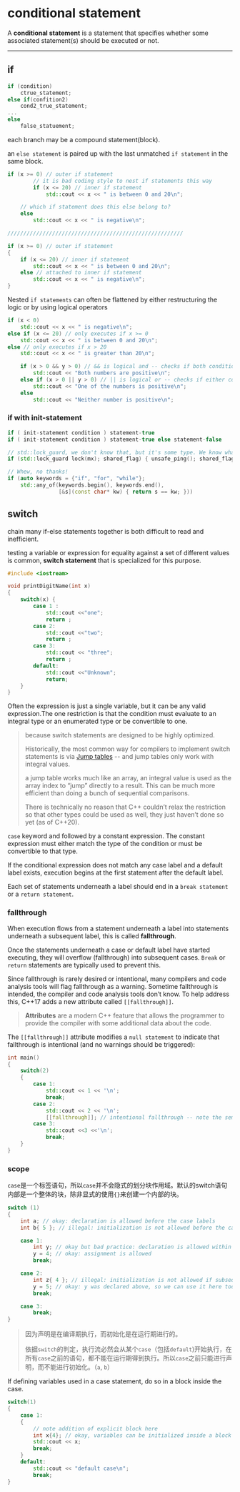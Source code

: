 # conditional statement

A **conditional statement** is a statement that specifies whether some associated statement(s) should be executed or not.

---



## if

```c++
if (condition)
    ctrue_statement;
else if(confition2)
    cond2_true_statement;
...
else
  	false_statuement;
```

each branch may be a  compound statement(block).

an `else statement` is paired up with the last unmatched `if statement` in the same block.

```c++
if (x >= 0) // outer if statement
        // it is bad coding style to nest if statements this way
        if (x <= 20) // inner if statement
            std::cout << x << " is between 0 and 20\n";

    // which if statement does this else belong to?
    else
        std::cout << x << " is negative\n";

///////////////////////////////////////////////////////

if (x >= 0) // outer if statement
{
    if (x <= 20) // inner if statement
        std::cout << x << " is between 0 and 20\n";
    else // attached to inner if statement
        std::cout << x << " is negative\n";
}
```

Nested `if statements` can often be flattened by either restructuring the logic or by using logical operators  

```c++
if (x < 0)
    std::cout << x << " is negative\n";
else if (x <= 20) // only executes if x >= 0
    std::cout << x << " is between 0 and 20\n";
else // only executes if x > 20
    std::cout << x << " is greater than 20\n";

```

```c++
    if (x > 0 && y > 0) // && is logical and -- checks if both conditions are true
        std::cout << "Both numbers are positive\n";
    else if (x > 0 || y > 0) // || is logical or -- checks if either condition is true
        std::cout << "One of the numbers is positive\n";
    else
        std::cout << "Neither number is positive\n";
```



### if with init-statement

```c++
if ( init-statement condition ) statement-true
if ( init-statement condition ) statement-true else statement-false
```





```c++
// std::lock_guard, we don't know that, but it's some type. We know what types are!
if (std::lock_guard lock(mx); shared_flag) { unsafe_ping(); shared_flag = false; }

// Whew, no thanks!
if (auto keywords = {"if", "for", "while"};
    std::any_of(keywords.begin(), keywords.end(),
                [&s](const char* kw) { return s == kw; })) 
```





## switch

chain many if-else statements together is both difficult to read and inefficient.

testing a variable or expression for equality against a set of different values is common, **switch statement** that is specialized for this purpose.

```c++
#include <iostream>

void printDigitName(int x)
{
    switch(x) {
        case 1 : 
            std::cout <<"one";
            return ;
        case 2:
            std::cout <<"two";
            return ;
        case 3:
            std::cout << "three";
            return ;
        default:
            std::cout <<"Unknown";
            return;
    }
}
```

Often the expression is just a single variable, but it can be any valid expression.The one restriction is that the condition must evaluate to an integral type or an enumerated type or be convertible to one.

> because switch statements are designed to be highly optimized.
>
> Historically, the most common way for compilers to implement switch statements is via [Jump tables](https://en.wikipedia.org/wiki/Branch_table) -- and jump tables only work with integral values.
>
> a jump table works much like an array, an integral value is used as the array index to “jump” directly to a result. This can be much more efficient than doing a bunch of sequential comparisons.
>
> There is technically no reason that C++ couldn’t relax the restriction so that other types could be used as well, they just haven’t done so yet (as of C++20).

`case` keyword and followed by a constant expression. The constant expression must either match the type of the condition or must be convertible to that type.

If the conditional expression does not match any case label and a default label exists, execution begins at the first statement after the default label.

Each set of statements underneath a label should end in a `break statement` or a `return statement`.



### fallthrough

When execution flows from a statement underneath a label into statements underneath a subsequent label, this is called **fallthrough**.

Once the statements underneath a case or default label have started executing, they will overflow (fallthrough) into subsequent cases. `Break` or `return` statements are typically used to prevent this.

Since fallthrough is rarely desired or intentional, many compilers and code analysis tools will flag fallthrough as a warning. Sometime  fallthrough is intended,  the compiler and code analysis tools don’t know. To help address this, C++17 adds a new attribute called `[[fallthrough]]`.

> **Attributes** are a modern C++ feature that allows the programmer to provide the compiler with some additional data about the code. 

The `[[fallthrough]]` attribute modifies a `null statement` to indicate that fallthrough is intentional (and no warnings should be triggered):

```c++
int main()
{
    switch(2)
    {
        case 1:
            std::cout << 1 << '\n';
            break;
        case 2:
            std::cout << 2 << '\n';
        	[[fallthrough]]; // intentional fallthrough -- note the semicolon to indicate the null statement
        case 3:
            std::cout <<3 <<'\n';
            break;
    }
}
```



### scope

`case`是一个标签语句，所以`case`并不会隐式的划分块作用域。默认的switch语句内部是一个整体的块，除非显式的使用`{}`来创建一个内部的块。

```c++
switch (1)
{
    int a; // okay: declaration is allowed before the case labels
    int b{ 5 }; // illegal: initialization is not allowed before the case labels

    case 1:
        int y; // okay but bad practice: declaration is allowed within a case
        y = 4; // okay: assignment is allowed
        break;

    case 2:
        int z{ 4 }; // illegal: initialization is not allowed if subsequent cases exist
        y = 5; // okay: y was declared above, so we can use it here too
        break;

    case 3:
        break;
}
```

> 因为声明是在编译期执行，而初始化是在运行期进行的。
>
> 依据`switch`的判定，执行流必然会从某个`case`（包括`default`)开始执行，在所有`case`之前的语句，都不能在运行期得到执行。所以`case`之前只能进行声明，而不能进行初始化。（`a`, `b`）

If defining variables used in a case statement, do so in a block inside the case.

```c++
switch(1)
{
    case 1:
    {
        // note addition of explicit block here
        int x{4}; // okay, variables can be initialized inside a block inside a case
        std::cout << x;
        break;
    }
    default:
        std::cout << "default case\n";
        break;
}
```

